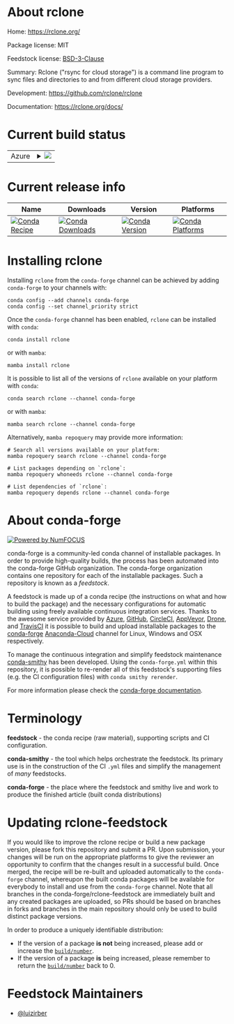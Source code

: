 About rclone
============

Home: https://rclone.org/

Package license: MIT

Feedstock license: [BSD-3-Clause](https://github.com/conda-forge/rclone-feedstock/blob/main/LICENSE.txt)

Summary: Rclone ("rsync for cloud storage") is a command line program to
sync files and directories to and from different cloud storage providers.


Development: https://github.com/rclone/rclone

Documentation: https://rclone.org/docs/

Current build status
====================


<table>
    
  <tr>
    <td>Azure</td>
    <td>
      <details>
        <summary>
          <a href="https://dev.azure.com/conda-forge/feedstock-builds/_build/latest?definitionId=8425&branchName=main">
            <img src="https://dev.azure.com/conda-forge/feedstock-builds/_apis/build/status/rclone-feedstock?branchName=main">
          </a>
        </summary>
        <table>
          <thead><tr><th>Variant</th><th>Status</th></tr></thead>
          <tbody><tr>
              <td>linux_64</td>
              <td>
                <a href="https://dev.azure.com/conda-forge/feedstock-builds/_build/latest?definitionId=8425&branchName=main">
                  <img src="https://dev.azure.com/conda-forge/feedstock-builds/_apis/build/status/rclone-feedstock?branchName=main&jobName=linux&configuration=linux_64_" alt="variant">
                </a>
              </td>
            </tr><tr>
              <td>osx_64</td>
              <td>
                <a href="https://dev.azure.com/conda-forge/feedstock-builds/_build/latest?definitionId=8425&branchName=main">
                  <img src="https://dev.azure.com/conda-forge/feedstock-builds/_apis/build/status/rclone-feedstock?branchName=main&jobName=osx&configuration=osx_64_" alt="variant">
                </a>
              </td>
            </tr><tr>
              <td>osx_arm64</td>
              <td>
                <a href="https://dev.azure.com/conda-forge/feedstock-builds/_build/latest?definitionId=8425&branchName=main">
                  <img src="https://dev.azure.com/conda-forge/feedstock-builds/_apis/build/status/rclone-feedstock?branchName=main&jobName=osx&configuration=osx_arm64_" alt="variant">
                </a>
              </td>
            </tr><tr>
              <td>win_64</td>
              <td>
                <a href="https://dev.azure.com/conda-forge/feedstock-builds/_build/latest?definitionId=8425&branchName=main">
                  <img src="https://dev.azure.com/conda-forge/feedstock-builds/_apis/build/status/rclone-feedstock?branchName=main&jobName=win&configuration=win_64_" alt="variant">
                </a>
              </td>
            </tr>
          </tbody>
        </table>
      </details>
    </td>
  </tr>
</table>

Current release info
====================

| Name | Downloads | Version | Platforms |
| --- | --- | --- | --- |
| [![Conda Recipe](https://img.shields.io/badge/recipe-rclone-green.svg)](https://anaconda.org/conda-forge/rclone) | [![Conda Downloads](https://img.shields.io/conda/dn/conda-forge/rclone.svg)](https://anaconda.org/conda-forge/rclone) | [![Conda Version](https://img.shields.io/conda/vn/conda-forge/rclone.svg)](https://anaconda.org/conda-forge/rclone) | [![Conda Platforms](https://img.shields.io/conda/pn/conda-forge/rclone.svg)](https://anaconda.org/conda-forge/rclone) |

Installing rclone
=================

Installing `rclone` from the `conda-forge` channel can be achieved by adding `conda-forge` to your channels with:

```
conda config --add channels conda-forge
conda config --set channel_priority strict
```

Once the `conda-forge` channel has been enabled, `rclone` can be installed with `conda`:

```
conda install rclone
```

or with `mamba`:

```
mamba install rclone
```

It is possible to list all of the versions of `rclone` available on your platform with `conda`:

```
conda search rclone --channel conda-forge
```

or with `mamba`:

```
mamba search rclone --channel conda-forge
```

Alternatively, `mamba repoquery` may provide more information:

```
# Search all versions available on your platform:
mamba repoquery search rclone --channel conda-forge

# List packages depending on `rclone`:
mamba repoquery whoneeds rclone --channel conda-forge

# List dependencies of `rclone`:
mamba repoquery depends rclone --channel conda-forge
```


About conda-forge
=================

[![Powered by
NumFOCUS](https://img.shields.io/badge/powered%20by-NumFOCUS-orange.svg?style=flat&colorA=E1523D&colorB=007D8A)](https://numfocus.org)

conda-forge is a community-led conda channel of installable packages.
In order to provide high-quality builds, the process has been automated into the
conda-forge GitHub organization. The conda-forge organization contains one repository
for each of the installable packages. Such a repository is known as a *feedstock*.

A feedstock is made up of a conda recipe (the instructions on what and how to build
the package) and the necessary configurations for automatic building using freely
available continuous integration services. Thanks to the awesome service provided by
[Azure](https://azure.microsoft.com/en-us/services/devops/), [GitHub](https://github.com/),
[CircleCI](https://circleci.com/), [AppVeyor](https://www.appveyor.com/),
[Drone](https://cloud.drone.io/welcome), and [TravisCI](https://travis-ci.com/)
it is possible to build and upload installable packages to the
[conda-forge](https://anaconda.org/conda-forge) [Anaconda-Cloud](https://anaconda.org/)
channel for Linux, Windows and OSX respectively.

To manage the continuous integration and simplify feedstock maintenance
[conda-smithy](https://github.com/conda-forge/conda-smithy) has been developed.
Using the ``conda-forge.yml`` within this repository, it is possible to re-render all of
this feedstock's supporting files (e.g. the CI configuration files) with ``conda smithy rerender``.

For more information please check the [conda-forge documentation](https://conda-forge.org/docs/).

Terminology
===========

**feedstock** - the conda recipe (raw material), supporting scripts and CI configuration.

**conda-smithy** - the tool which helps orchestrate the feedstock.
                   Its primary use is in the construction of the CI ``.yml`` files
                   and simplify the management of *many* feedstocks.

**conda-forge** - the place where the feedstock and smithy live and work to
                  produce the finished article (built conda distributions)


Updating rclone-feedstock
=========================

If you would like to improve the rclone recipe or build a new
package version, please fork this repository and submit a PR. Upon submission,
your changes will be run on the appropriate platforms to give the reviewer an
opportunity to confirm that the changes result in a successful build. Once
merged, the recipe will be re-built and uploaded automatically to the
`conda-forge` channel, whereupon the built conda packages will be available for
everybody to install and use from the `conda-forge` channel.
Note that all branches in the conda-forge/rclone-feedstock are
immediately built and any created packages are uploaded, so PRs should be based
on branches in forks and branches in the main repository should only be used to
build distinct package versions.

In order to produce a uniquely identifiable distribution:
 * If the version of a package **is not** being increased, please add or increase
   the [``build/number``](https://docs.conda.io/projects/conda-build/en/latest/resources/define-metadata.html#build-number-and-string).
 * If the version of a package **is** being increased, please remember to return
   the [``build/number``](https://docs.conda.io/projects/conda-build/en/latest/resources/define-metadata.html#build-number-and-string)
   back to 0.

Feedstock Maintainers
=====================

* [@luizirber](https://github.com/luizirber/)

